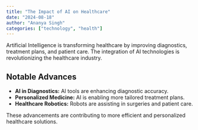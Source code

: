 ```yaml
---
title: "The Impact of AI on Healthcare"
date: "2024-08-18"
author: "Ananya Singh"
categories: ["technology", "health"]
---
```


Artificial Intelligence is transforming healthcare by improving diagnostics, treatment plans, and patient care. The integration of AI technologies is revolutionizing the healthcare industry.

## Notable Advances

- **AI in Diagnostics:** AI tools are enhancing diagnostic accuracy.
- **Personalized Medicine:** AI is enabling more tailored treatment plans.
- **Healthcare Robotics:** Robots are assisting in surgeries and patient care.

These advancements are contributing to more efficient and personalized healthcare solutions.
